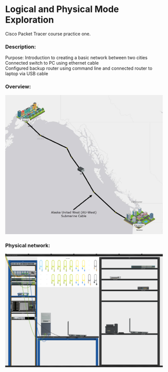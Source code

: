 # Logical and Physical Mode Exploration
Cisco Packet Tracer course practice one. <br>


### Description: 
Purpose: Introduction to creating a basic network between two cities <br>
Connected switch to PC using ethernet cable <br>
Configured backup router using command line and connected router to laptop via USB cable  <br>

### Overview:  <br>
![overview](https://github.com/evanlin23/Cisco-Packet-Tracer/blob/2d621fb2b8b0242fafd7383c2ea6bc920c4b7e08/Physical%20and%20Logical%20Mode%20Exploration/images/image2.png?raw=true)

### Physical network:  <br>
![network](https://github.com/evanlin23/Cisco-Packet-Tracer/blob/43081af2c8e1c572ca31baa76d0a9dd1431c78cd/Physical%20and%20Logical%20Mode%20Exploration/Physical%20and%20Logical%20Exploration%20Image.png?raw=true)
